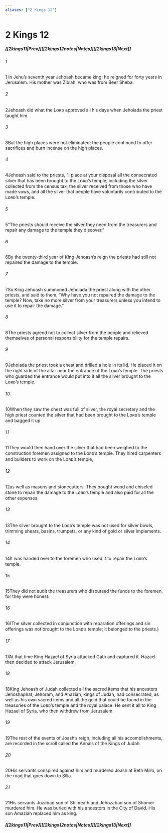 ```yaml
---
aliases: ["2 Kings 12"]
---
```

# 2 Kings 12
##### <span class=arrow-left></span>[[2kings11|Prev]]<span class=navigation-separator></span>[[2kings12notes|Notes]]<span class=navigation-separator></span>[[2kings13|Next]]<span class=arrow-right></span>
###### 1
<span class=verse-first>1</span> In Jehu’s seventh year Jehoash became king; he reigned for forty years in Jerusalem. His mother was Zibiah, who was from Beer Sheba.
###### 2
<span class=verse-body>2</span>Jehoash did what the Lᴏʀᴅ approved all his days when Jehoiada the priest taught him.
###### 3
<span class=verse-body>3</span>But the high places were not eliminated; the people continued to offer sacrifices and burn incense on the high places.
<div class=paragraph-break></div>

###### 4
<span class=verse-first>4</span>Jehoash said to the priests, “I place at your disposal all the consecrated silver that has been brought to the Lᴏʀᴅ’s temple, including the silver collected from the census tax, the silver received from those who have made vows, and all the silver that people have voluntarily contributed to the Lᴏʀᴅ’s temple.
###### 5
<span class=verse-body>5</span>“The priests should receive the silver they need from the treasurers and repair any damage to the temple they discover.”
<div class=paragraph-break></div>

###### 6
<span class=verse-first>6</span>By the twenty-third year of King Jehoash’s reign the priests had still not repaired the damage to the temple.
###### 7
<span class=verse-body>7</span>So King Jehoash summoned Jehoiada the priest along with the other priests, and said to them, “Why have you not repaired the damage to the temple? Now, take no more silver from your treasurers unless you intend to use it to repair the damage.”
###### 8
<span class=verse-body>8</span>The priests agreed not to collect silver from the people and relieved themselves of personal responsibility for the temple repairs.
<div class=paragraph-break></div>

###### 9
<span class=verse-first>9</span>Jehoiada the priest took a chest and drilled a hole in its lid. He placed it on the right side of the altar near the entrance of the Lᴏʀᴅ’s temple. The priests who guarded the entrance would put into it all the silver brought to the Lᴏʀᴅ’s temple.
###### 10
<span class=verse-body>10</span>When they saw the chest was full of silver, the royal secretary and the high priest counted the silver that had been brought to the Lᴏʀᴅ’s temple and bagged it up.
###### 11
<span class=verse-body>11</span>They would then hand over the silver that had been weighed to the construction foremen assigned to the Lᴏʀᴅ’s temple. They hired carpenters and builders to work on the Lᴏʀᴅ’s temple,
###### 12
<span class=verse-body>12</span>as well as masons and stonecutters. They bought wood and chiseled stone to repair the damage to the Lᴏʀᴅ’s temple and also paid for all the other expenses.
###### 13
<span class=verse-body>13</span>The silver brought to the Lᴏʀᴅ’s temple was not used for silver bowls, trimming shears, basins, trumpets, or any kind of gold or silver implements.
###### 14
<span class=verse-body>14</span>It was handed over to the foremen who used it to repair the Lᴏʀᴅ’s temple.
###### 15
<span class=verse-body>15</span>They did not audit the treasurers who disbursed the funds to the foremen, for they were honest.
###### 16
<span class=verse-body>16</span>(The silver collected in conjunction with reparation offerings and sin offerings was not brought to the Lᴏʀᴅ’s temple; it belonged to the priests.)
<div class=paragraph-break></div>

###### 17
<span class=verse-first>17</span>At that time King Hazael of Syria attacked Gath and captured it. Hazael then decided to attack Jerusalem.
###### 18
<span class=verse-body>18</span>King Jehoash of Judah collected all the sacred items that his ancestors Jehoshaphat, Jehoram, and Ahaziah, kings of Judah, had consecrated, as well as his own sacred items and all the gold that could be found in the treasuries of the Lᴏʀᴅ’s temple and the royal palace. He sent it all to King Hazael of Syria, who then withdrew from Jerusalem.
<div class=paragraph-break></div>

###### 19
<span class=verse-first>19</span>The rest of the events of Joash’s reign, including all his accomplishments, are recorded in the scroll called the Annals of the Kings of Judah.
###### 20
<span class=verse-body>20</span>His servants conspired against him and murdered Joash at Beth Millo, on the road that goes down to Silla.
###### 21
<span class=verse-body>21</span>His servants Jozabad son of Shimeath and Jehozabad son of Shomer murdered him. He was buried with his ancestors in the City of David. His son Amaziah replaced him as king.
##### <span class=arrow-left></span>[[2kings11|Prev]]<span class=navigation-separator></span>[[2kings12notes|Notes]]<span class=navigation-separator></span>[[2kings13|Next]]<span class=arrow-right></span>